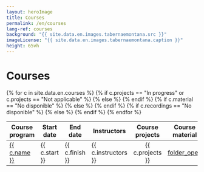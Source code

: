 ```yaml
---
layout: heroImage
title: Courses
permalink: /en/courses
lang-ref: courses
background: "{{ site.data.en.images.tabernaemontana.src }}"
imageLicense: "{{ site.data.en.images.tabernaemontana.caption }}"
height: 65vh
---
```


<link rel="stylesheet" href="https://fonts.googleapis.com/css2?family=Material+Symbols+Outlined" />

# Courses

<style>
a, .material-symbols-outlined {
  color: "#ff5100";
  font-variation-settings:
  'FILL' 0,
  'wght' 400,
  'GRAD' 0,
  'opsz' 24
}

</style>

<table>
  <thead>
    <tr>
      <th>Course program</th>
      <th style="text-align: center;">Start date</th>
      <th style="text-align: center;">End date</th>
      <th>Instructors</th>
      <th style="text-align: center;">Course projects</th>
      <th style="text-align: center;">Course material</th>
      <th style="text-align: center;">Recordings</th>
    </tr>
  </thead>
  <tbody>
    {% for c in site.data.en.courses %}
    <tr>
      <td><a href="{{ c.program }}">{{ c.name }}</a></td>
      <td>{{ c.start }}</td>
      <td>{{ c.finish }}</td>
      <td>{{ c.instructors }}</td>
      {% if c.projects == "In progress" or c.projects == "Not applicable" %}
        <td style="text-align: center;">{{ c.projects }}</td>
      {% else %}
        <td style="text-align: center;">
          <a href="{{ c.projects }}" class="material-symbols-outlined">folder_open</a>
        </td>
      {% endif %}
      {% if c.material == "No disponible" %}
        <td style="text-align: center; align-content: center;">Not available</td>
      {% else %}
        <td style="text-align: center; align-content: center;">
            <a href="{{ c.material }}" class="material-symbols-outlined">drive_export</a>
        </td>
      {% endif %}
      {% if c.recordings == "No disponible" %}
        <td style="text-align: center; align-content: center;">Not available</td>
      {% else %}
        <td style="text-align: center; align-content: center;">
            <a href="{{ c.recordings }}" class="material-symbols-outlined">youtube_activity</a>
        </td>
      {% endif %}
    </tr>
    {% endfor %}
  </tbody>
</table>
